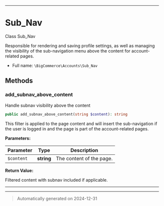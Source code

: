 ***

# Sub_Nav

Class Sub_Nav

Responsible for rendering and saving profile settings, as well as managing the visibility of the sub-navigation menu
above the content for account-related pages.

* Full name: `\BigCommerce\Accounts\Sub_Nav`




## Methods


### add_subnav_above_content

Handle subnav visibility above the content

```php
public add_subnav_above_content(string $content): string
```

This filter is applied to the page content and will insert the sub-navigation
if the user is logged in and the page is part of the account-related pages.






**Parameters:**

| Parameter | Type | Description |
|-----------|------|-------------|
| `$content` | **string** | The content of the page. |


**Return Value:**

Filtered content with subnav included if applicable.




***


***
> Automatically generated on 2024-12-31
